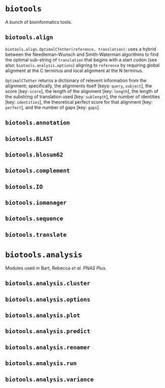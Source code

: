 `biotools`
==========

A bunch of bioinformatics tools.

`biotools.align`
----------------

`biotools.align.OptimalCTether(reference, translation)`\: uses a hybrid between the Needleman-Wunsch and Smith-Waterman algorithms to find the optimal sub-string of `translation` that begins with a start codon (see also: `biotools.analysis.options`) aligning to `reference` by requiring global alignment at the C terminus and local alignment at the N terminus. 

`OptimalCTether` returns a dictionary of relevent information from the alignment; specifically, the alignments itself [keys: `query`, `subject`], the score [key: `score`], the length of the alignment [key: `length`], the length of the substring of translation used [key: `sublength`], the number of identities [key: `identities`], the theoretical perfect score for that alignment [key: `perfect`], and the number of gaps [key: `gaps`].

`biotools.annotation`
---------------------

`biotools.BLAST`
----------------

`biotools.blosum62`
-------------------

`biotools.complement`
---------------------

`biotools.IO`
-------------

`biotools.iomanager`
--------------------

`biotools.sequence`
-------------------

`biotools.translate`
--------------------

`biotools.analysis`
===================

Modules used in Bart, Rebecca *et al.* _PNAS Plus_.

`biotools.analysis.cluster`
---------------------------

`biotools.analysis.options`
---------------------------

`biotools.analysis.plot`
------------------------

`biotools.analysis.predict`
---------------------------

`biotools.analysis.renamer`
---------------------------

`biotools.analysis.run`
-----------------------

`biotools.analysis.variance`
----------------------------